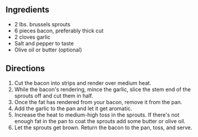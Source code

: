 ---
---

## Ingredients

- 2 lbs. brussels sprouts
- 6 pieces bacon, preferably thick cut
- 2 cloves garlic
- Salt and pepper to taste
- Olive oil or butter (optional)


## Directions

1. Cut the bacon into strips and render over medium heat.
2. While the bacon's rendering, mince the garlic, slice the stem end of the sprouts off and cut them in half.
3. Once the fat has rendered from your bacon, remove it from the pan.
4. Add the garlic to the pan and let it get aromatic.
5. Increase the heat to medium-high toss in the sprouts. If there's not enough fat in the pan to coat the sprouts add some butter or olive oil.
6. Let the sprouts get brown. Return the bacon to the pan, toss, and serve.
